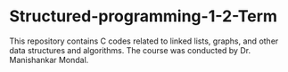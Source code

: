 # Structured-programming-1-2-Term
This repository contains C codes related to linked lists, graphs, and other data structures and algorithms. The course was conducted by Dr. Manishankar Mondal.
